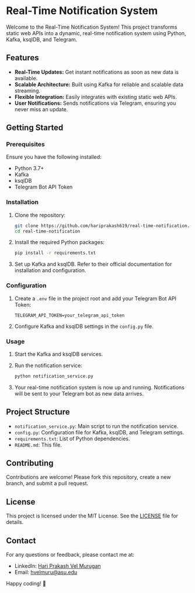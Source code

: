 # Real-Time Notification System

Welcome to the Real-Time Notification System! This project transforms static web APIs into a dynamic, real-time notification system using Python, Kafka, ksqlDB, and Telegram.

## Features

- **Real-Time Updates:** Get instant notifications as soon as new data is available.
- **Scalable Architecture:** Built using Kafka for reliable and scalable data streaming.
- **Flexible Integration:** Easily integrates with existing static web APIs.
- **User Notifications:** Sends notifications via Telegram, ensuring you never miss an update.

## Getting Started

### Prerequisites

Ensure you have the following installed:

- Python 3.7+
- Kafka
- ksqlDB
- Telegram Bot API Token

### Installation

1. Clone the repository:
    ```bash
    git clone https://github.com/hariprakash619/real-time-notification.git
    cd real-time-notification
    ```

2. Install the required Python packages:
    ```bash
    pip install -r requirements.txt
    ```

3. Set up Kafka and ksqlDB. Refer to their official documentation for installation and configuration.

### Configuration

1. Create a `.env` file in the project root and add your Telegram Bot API Token:
    ```plaintext
    TELEGRAM_API_TOKEN=your_telegram_api_token
    ```

2. Configure Kafka and ksqlDB settings in the `config.py` file.

### Usage

1. Start the Kafka and ksqlDB services.

2. Run the notification service:
    ```bash
    python notification_service.py
    ```

3. Your real-time notification system is now up and running. Notifications will be sent to your Telegram bot as new data arrives.

## Project Structure

- `notification_service.py`: Main script to run the notification service.
- `config.py`: Configuration file for Kafka, ksqlDB, and Telegram settings.
- `requirements.txt`: List of Python dependencies.
- `README.md`: This file.

## Contributing

Contributions are welcome! Please fork this repository, create a new branch, and submit a pull request.

## License

This project is licensed under the MIT License. See the [LICENSE](LICENSE) file for details.

## Contact

For any questions or feedback, please contact me at:
- LinkedIn: [Hari Prakash Vel Murugan](https://linkedin.com/in/hariprakashv)
- Email: hvelmuru@asu.edu

Happy coding! 🎉
